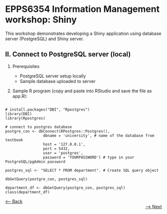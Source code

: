 # EPPS6354 Information Management workshop: Shiny

This workshop demonstrates developing a Shiny application using database server (PostgreSQL) and Shiny server.

## II. Connect to PostgreSQL server (local)

1. Prerequisites
    * PostgreSQL server setup locally
    * Sample database uploaded to server

2. Sample R program (copy and paste into RStudio and save the file as app.R):

```

# install.packages("DBI", "Rpostgres")
library(DBI)
library(Rpostgres)

# connect to postgres database
postgre_con <- dbConnect(RPostgres::Postgres(),
                 dbname = 'university', # name of the database from textbook
                 host = '127.0.0.1', 
                 port = 5432, 
                 user = 'postgres',
                 password = 'YOURPASSWORD') # type in your PostgreSQL/pgAdmin password

postgres_sql <- "SELECT * FROM department". # Create SQL query object

dbGetQuery(postgre_con, postgres_sql) 

department_df <- dbGetQuery(postgre_con, postgres_sql)
class(department_df)

```
<div align="left"><a href="https://github.com/datageneration/informationmanagement/blob/master/workshop/Shiny/1-setup-shiny.md"><-- Back</a></div>
<div align="right"><a href="https://github.com/datageneration/informationmanagement/blob/master/workshop/Shiny/3-connect_NBAdatabase.md">--> Next</a></div>

